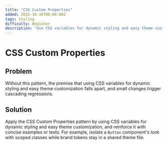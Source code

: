 ```yaml
---
title: "CSS Custom Properties"
added: 2025-10-10T00:00:00Z
tags: Styling
difficulty: Beginner
description: "Use CSS variables for dynamic styling and easy theme customization."
---
```

# CSS Custom Properties

## Problem

Without this pattern, the premise that using CSS variables for dynamic styling and easy theme customization falls apart, and small changes trigger cascading regressions.

## Solution

Apply the CSS Custom Properties pattern by using CSS variables for dynamic styling and easy theme customization, and reinforce it with concise examples or tests. For example, isolate a `Button` component's look with scoped classes while brand tokens stay in a shared theme file.
